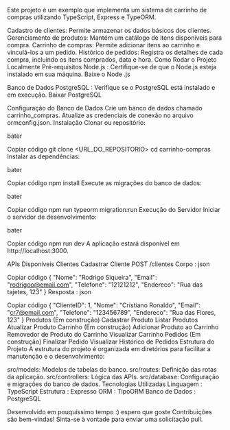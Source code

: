 Este projeto é um exemplo que implementa um sistema de carrinho de compras utilizando TypeScript, Express e TypeORM. 

Cadastro de clientes: Permite armazenar os dados básicos dos clientes.
Gerenciamento de produtos: Mantém um catálogo de itens disponíveis para compra.
Carrinho de compras: Permite adicionar itens ao carrinho e vinculá-los a um pedido.
Histórico de pedidos: Registra os detalhes de cada compra, incluindo os itens comprados, data e hora.
Como Rodar o Projeto Localmente
Pré-requisitos
Node.js : Certifique-se de que o Node.js esteja instalado em sua máquina.
Baixe o Node .js

Banco de Dados PostgreSQL : Verifique se o PostgreSQL está instalado e em execução.
Baixar PostgreSQL

Configuração do Banco de Dados
Crie um banco de dados chamado carrinho_compras.
Atualize as credenciais de conexão no arquivo ormconfig.json.
Instalação
Clonar ou repositório:

bater

Copiar código
git clone <URL_DO_REPOSITORIO>
cd carrinho-compras
Instalar as dependências:

bater

Copiar código
npm install
Execute as migrações do banco de dados:

bater

Copiar código
npm run typeorm migration:run
Execução do Servidor
Iniciar o servidor de desenvolvimento:

bater

Copiar código
npm run dev
A aplicação estará disponível em http://localhost:3000.

APIs Disponíveis
Clientes
Cadastrar Cliente
POST /clientes
Corpo :
json

Copiar código
{
  "Nome": "Rodrigo Siqueira",
  "Email": "rodrigoo@email.com",
  "Telefone": "12121212",
  "Endereco": "Rua das tajetes, 123"
}
Resposta :
json

Copiar código
{
  "ClienteID": 1,
  "Nome": "Cristiano Ronaldo",
  "Email": "cr7@email.com",
  "Telefone": "123456789",
  "Endereco": "Rua das Flores, 123"
}
Produtos (Em construção)
Cadastrar Produto
Listar Produtos
Atualizar Produto
Carrinho (Em construção)
Adicionar Produto ao Carrinho
Removedor de Produto do Carrinho
Visualizar Carrinho
Pedidos (Em construção)
Finalizar Pedido
Visualizar Histórico de Pedidos
Estrutura do Projeto
A estrutura do projeto é organizada em diretórios para facilitar a manutenção e o desenvolvimento:

src/models: Modelos de tabelas do banco.
src/routes: Definição das rotas da aplicação.
src/controllers: Lógica das APIs.
src/database: Configuração e migrações do banco de dados.
Tecnologias Utilizadas
Linguagem : TypeScript
Estrutura : Expresso
ORM : TipoORM
Banco de Dados : PostgreSQL

Desenvolvido em pouquíssimo tempo :) espero que goste
Contribuições são bem-vindas! Sinta-se à vontade para enviar uma solicitação pull.

